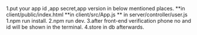 1.put your app id ,app secret,app version in below mentioned places.
**in client/public/index.html
**in client/src/App.js
** in server/controller/user.js
1.npm run install.
2.npm run dev.
3.after front-end verification phone no and id will be shown in the terminal.
4.store in db afterwards.
